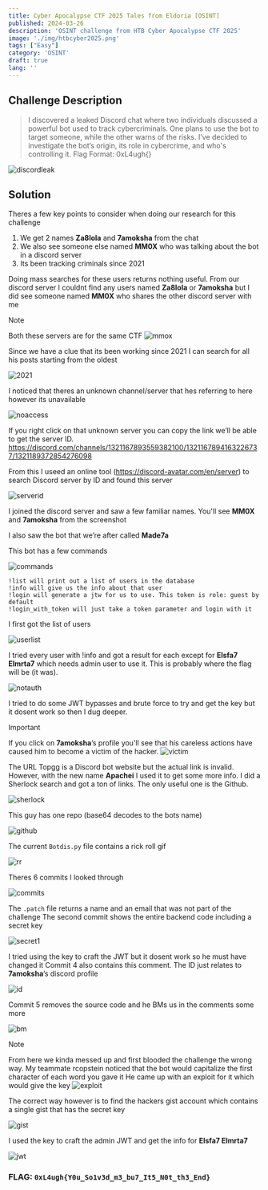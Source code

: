 ```yaml
---
title: Cyber Apocalypse CTF 2025 Tales from Eldoria [OSINT]
published: 2024-03-26
description: 'OSINT challenge from HTB Cyber Apocalypse CTF 2025'
image: './img/htbcyber2025.png'
tags: ["Easy"]
category: 'OSINT'
draft: true 
lang: ''
---
```


## Challenge Description

> I discovered a leaked Discord chat where two individuals discussed a powerful bot used to track cybercriminals. One plans to use the bot to target someone, while the other warns of the risks. I’ve decided to investigate the bot’s origin, its role in cybercrime, and who's controlling it. Flag Format: 0xL4ugh{}

![discordleak](./img/discordleak.png "discordleak")

## Solution

Theres a few key points to consider when doing our research for this challenge
1. We get 2 names **Za8lola** and **7amoksha** from the chat
2. We also see someone else named **MM0X** who was talking about the bot in a discord server
3. Its been tracking criminals since 2021

Doing mass searches for these users returns nothing useful.
From our discord server I couldnt find any users named **Za8lola** or **7amoksha** but I did see someone named **MM0X** who shares the other discord server with me 

> [!NOTE]
> Both these servers are for the same CTF
![mmox](./img/mmox.png "mmox")

Since we have a clue that its been working since 2021 I can search for all his posts starting from the oldest

![2021](./img/2021.png "2021")

I noticed that theres an unknown channel/server that hes referring to here however its unavailable

![noaccess](./img/noaccess.png "noaccess")

If you right click on that unknown server you can copy the link we’ll be able to get the server ID. https://discord.com/channels/1321167893559382100/1321167894163226737/1321189372854276098

From this I useed an online tool (https://discord-avatar.com/en/server) to search Discord server by ID and found this server 

![serverid](./img/serverid.png "serverid")

I joined the discord server and saw a few familiar names. You'll see **MM0X** and **7amoksha** from the screenshot

I also saw the bot that we’re after called **Made7a**

This bot has a few commands

![commands](./img/commands.png "commands")

```
!list will print out a list of users in the database
!info will give us the info about that user
!login will generate a jtw for us to use. This token is role: guest by default
!login_with_token will just take a token parameter and login with it
```

I first got the list of users 

![userlist](./img/userlist.png "userlist")

I tried every user with !info and got a result for each except for **Elsfa7 Elmrta7** which needs admin user to use it. This is probably where the flag will be (it was).

![notauth](./img/notauth.png "notauth")

I tried to do some JWT bypasses and brute force to try and get the key but it dosent work so then I dug deeper.

> [!IMPORTANT]
> If you click on **7amoksha**’s profile you'll see that his careless actions have caused him to become a victim of the hacker.
![victim](./img/victim.png "victim")

The URL Topgg is a Discord bot website but the actual link is invalid. However, with the new name **Apachei** I used it to get some more info.
I did a Sherlock search and got a ton of links. The only useful one is the Github.

![sherlock](./img/sherlock.png "sherlock")

This guy has one repo (base64 decodes to the bots name)

![github](./img/github.png "github")

The current <code>Botdis.py</code> file contains a rick roll gif

![rr](./img/rr.png "rr")

Theres 6 commits I looked through 

![commits](./img/commits.png "commits")

The <code>.patch</code> file returns a name and an email that was not part of the challenge
The second commit shows the entire backend code including a secret key

![secret1](./img/secret1.png "secret1")

I tried using the key to craft the JWT but it dosent work so he must have changed it
Commit 4 also contains this comment. The ID just relates to **7amoksha**’s discord profile

![id](./img/id.png "id")

Commit 5 removes the source code and he BMs us in the comments some more

![bm](./img/bm.png "bm")

> [!NOTE]
> From here we kinda messed up and first blooded the challenge the wrong way. My teammate rcopstein noticed that the bot would capitalize the first character of each word you gave it
He came up with an exploit for it which would give the key
![exploit](./img/exploit.png "exploit")

The correct way however is to find the hackers gist account which contains a single gist that has the secret key

![gist](./img/gist.png "gist")

I used the key to craft the admin JWT and get the info for **Elsfa7 Elmrta7**

![jwt](./img/jwt.png "jwt")

### FLAG: ``0xL4ugh{Y0u_So1v3d_m3_bu7_It5_N0t_th3_End}``